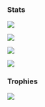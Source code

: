 ### Stats

![](https://github-readme-stats.vercel.app/api/top-langs/?username=Pavlos-Efstathiou&theme=tokyonight)
 
![](https://github-readme-stats.vercel.app/api?username=Pavlos-Efstathiou&show_icons=true&theme=tokyonight)
  
![](https://github-readme-streak-stats.herokuapp.com/?user=Pavlos-Efstathiou&show_icons=true&theme=tokyonight)
 
![](https://github-profile-summary-cards.vercel.app/api/cards/profile-details?username=Pavlos-Efstathiou&theme=monokai)

<!--
### Wakatime
![](https://github-readme-stats.vercel.app/api/wakatime?username=Pavlos-Efstathiou&show_icons=true&theme=monokai) 
-->

### Trophies

<img src="https://github-profile-trophy.vercel.app/?username=Pavlos-Efstathiou&theme=dark">

